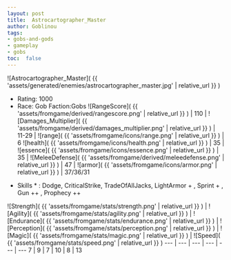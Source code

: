 ```yaml
---
layout: post
title:  Astrocartographer_Master
author: Goblinou
tags:
- gobs-and-gods
- gameplay
- gobs
toc:  false
---
```


![Astrocartographer_Master]( {{ 'assets/generated/enemies/astrocartographer_master.jpg' | relative_url }} )
- Rating: 1000
- Race: Gob  Faction:Gobs
![RangeScore]( {{ 'assets/fromgame/derived/rangescore.png' | relative_url }} ) | 110 | ![Damages_Multiplier]( {{ 'assets/fromgame/derived/damages_multiplier.png' | relative_url }} ) | 11-29 | ![range]( {{ 'assets/fromgame/icons/range.png' | relative_url }} ) | 6
![health]( {{ 'assets/fromgame/icons/health.png' | relative_url }} ) | 35 | ![essence]( {{ 'assets/fromgame/icons/essence.png' | relative_url }} ) | 35 | ![MeleeDefense]( {{ 'assets/fromgame/derived/meleedefense.png' | relative_url }} ) | 47 | ![armor]( {{ 'assets/fromgame/icons/armor.png' | relative_url }} ) | 37/36/31
* Skills * : Dodge, CriticalStrike, TradeOfAllJacks, LightArmor + , Sprint + , Gun ++ , Prophecy ++ 

![Strength]( {{ 'assets/fromgame/stats/strength.png' | relative_url }} ) | ![Agility]( {{ 'assets/fromgame/stats/agility.png' | relative_url }} ) | ![Endurance]( {{ 'assets/fromgame/stats/endurance.png' | relative_url }} ) | ![Perception]( {{ 'assets/fromgame/stats/perception.png' | relative_url }} ) | ![Magic]( {{ 'assets/fromgame/stats/magic.png' | relative_url }} ) | ![Speed]( {{ 'assets/fromgame/stats/speed.png' | relative_url }} )
--- | --- | --- | --- | --- | ---
7 | 9 | 7 | 10 | 8 | 13
